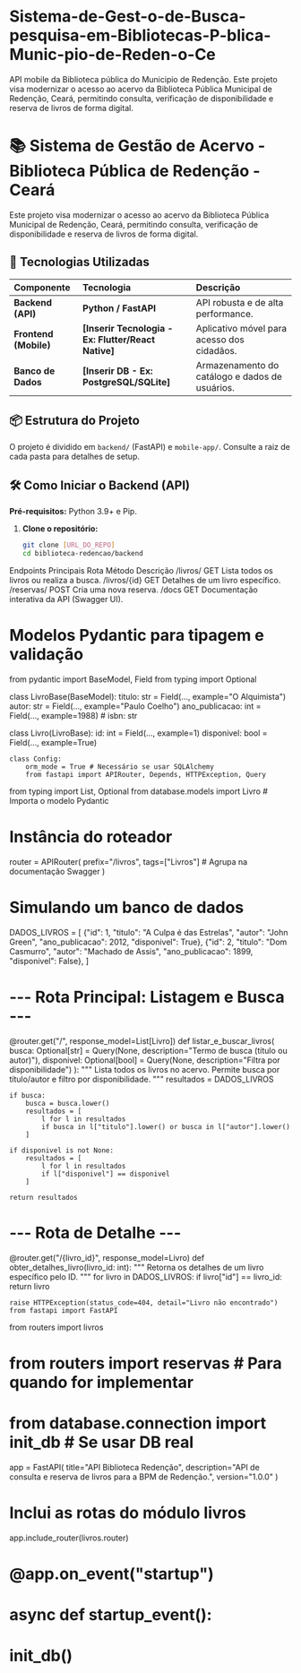 # Sistema-de-Gest-o-de-Busca-pesquisa-em-Bibliotecas-P-blica-Munic-pio-de-Reden-o-Ce
API mobile da Biblioteca pública do Municipio de Redenção. Este projeto visa modernizar o acesso ao acervo da Biblioteca Pública Municipal de Redenção, Ceará, permitindo consulta, verificação de disponibilidade e reserva de livros de forma digital.
# 📚 Sistema de Gestão de Acervo - Biblioteca Pública de Redenção - Ceará

Este projeto visa modernizar o acesso ao acervo da Biblioteca Pública Municipal de Redenção, Ceará, permitindo consulta, verificação de disponibilidade e reserva de livros de forma digital.

## 🚀 Tecnologias Utilizadas

| Componente | Tecnologia | Descrição |
| :--- | :--- | :--- |
| **Backend (API)** | **Python / FastAPI** | API robusta e de alta performance. |
| **Frontend (Mobile)** | **[Inserir Tecnologia - Ex: Flutter/React Native]** | Aplicativo móvel para acesso dos cidadãos. |
| **Banco de Dados** | **[Inserir DB - Ex: PostgreSQL/SQLite]** | Armazenamento do catálogo e dados de usuários. |

## 📦 Estrutura do Projeto

O projeto é dividido em `backend/` (FastAPI) e `mobile-app/`. Consulte a raiz de cada pasta para detalhes de setup.

## 🛠️ Como Iniciar o Backend (API)

**Pré-requisitos:** Python 3.9+ e Pip.

1. **Clone o repositório:**
   ```bash
   git clone [URL_DO_REPO]
   cd biblioteca-redencao/backend
Endpoints Principais
Rota	Método	Descrição
/livros/	GET	Lista todos os livros ou realiza a busca.
/livros/{id}	GET	Detalhes de um livro específico.
/reservas/	POST	Cria uma nova reserva.
/docs	GET	Documentação interativa da API (Swagger UI).
# Modelos Pydantic para tipagem e validação
from pydantic import BaseModel, Field
from typing import Optional

class LivroBase(BaseModel):
    titulo: str = Field(..., example="O Alquimista")
    autor: str = Field(..., example="Paulo Coelho")
    ano_publicacao: int = Field(..., example=1988)
    # isbn: str

class Livro(LivroBase):
    id: int = Field(..., example=1)
    disponivel: bool = Field(..., example=True)

    class Config:
        orm_mode = True # Necessário se usar SQLAlchemy
        from fastapi import APIRouter, Depends, HTTPException, Query
from typing import List, Optional
from database.models import Livro # Importa o modelo Pydantic

# Instância do roteador
router = APIRouter(
    prefix="/livros",
    tags=["Livros"] # Agrupa na documentação Swagger
)

# Simulando um banco de dados
DADOS_LIVROS = [
    {"id": 1, "titulo": "A Culpa é das Estrelas", "autor": "John Green", "ano_publicacao": 2012, "disponivel": True},
    {"id": 2, "titulo": "Dom Casmurro", "autor": "Machado de Assis", "ano_publicacao": 1899, "disponivel": False},
]

# --- Rota Principal: Listagem e Busca ---
@router.get("/", response_model=List[Livro])
def listar_e_buscar_livros(
    busca: Optional[str] = Query(None, description="Termo de busca (título ou autor)"),
    disponivel: Optional[bool] = Query(None, description="Filtra por disponibilidade")
):
    """
    Lista todos os livros no acervo.
    Permite busca por título/autor e filtro por disponibilidade.
    """
    resultados = DADOS_LIVROS

    if busca:
        busca = busca.lower()
        resultados = [
            l for l in resultados
            if busca in l["titulo"].lower() or busca in l["autor"].lower()
        ]

    if disponivel is not None:
        resultados = [
            l for l in resultados
            if l["disponivel"] == disponivel
        ]

    return resultados

# --- Rota de Detalhe ---
@router.get("/{livro_id}", response_model=Livro)
def obter_detalhes_livro(livro_id: int):
    """
    Retorna os detalhes de um livro específico pelo ID.
    """
    for livro in DADOS_LIVROS:
        if livro["id"] == livro_id:
            return livro
    
    raise HTTPException(status_code=404, detail="Livro não encontrado")
    from fastapi import FastAPI
from routers import livros
# from routers import reservas # Para quando for implementar
# from database.connection import init_db # Se usar DB real

app = FastAPI(
    title="API Biblioteca Redenção",
    description="API de consulta e reserva de livros para a BPM de Redenção.",
    version="1.0.0"
)

# Inclui as rotas do módulo livros
app.include_router(livros.router)

# @app.on_event("startup")
# async def startup_event():
#     init_db()
